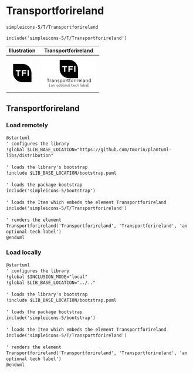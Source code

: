 # Transportforireland


```text
simpleicons-5/T/Transportforireland
```

```text
include('simpleicons-5/T/Transportforireland')
```



| Illustration | Transportforireland |
| :---: | :---: |
| ![illustration for Illustration](../../simpleicons-5/T/Transportforireland.png) | ![illustration for Transportforireland](../../simpleicons-5/T/Transportforireland.Local.png) |




## Transportforireland

### Load remotely
```plantuml
@startuml
' configures the library
!global $LIB_BASE_LOCATION="https://github.com/tmorin/plantuml-libs/distribution"

' loads the library's bootstrap
!include $LIB_BASE_LOCATION/bootstrap.puml

' loads the package bootstrap
include('simpleicons-5/bootstrap')

' loads the Item which embeds the element Transportforireland
include('simpleicons-5/T/Transportforireland')

' renders the element
Transportforireland('Transportforireland', 'Transportforireland', 'an optional tech label')
@enduml
```

### Load locally
```plantuml
@startuml
' configures the library
!global $INCLUSION_MODE="local"
!global $LIB_BASE_LOCATION="../.."

' loads the library's bootstrap
!include $LIB_BASE_LOCATION/bootstrap.puml

' loads the package bootstrap
include('simpleicons-5/bootstrap')

' loads the Item which embeds the element Transportforireland
include('simpleicons-5/T/Transportforireland')

' renders the element
Transportforireland('Transportforireland', 'Transportforireland', 'an optional tech label')
@enduml
```


